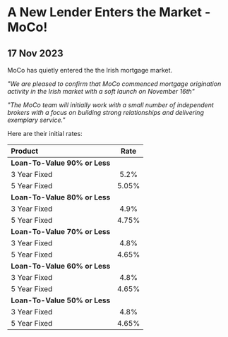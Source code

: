 # A New Lender Enters the Market - MoCo!
## 17 Nov 2023


MoCo has quietly entered the the Irish mortgage market.

_"We are pleased to confirm that MoCo commenced mortgage origination activity in the Irish market with a soft launch on November 16th"_

_"The MoCo team will initially work with a small number of independent brokers with a focus on building strong relationships and delivering exemplary service."_

Here are their initial rates:

| Product | Rate |
| :--- | :----: |
| **Loan-To-Value 90% or Less** | | |
| 3 Year Fixed | 5.2% |
| 5 Year Fixed | 5.05% |
| **Loan-To-Value 80% or Less** | | |
| 3 Year Fixed | 4.9% |
| 5 Year Fixed | 4.75% |
| **Loan-To-Value 70% or Less** | | |
| 3 Year Fixed | 4.8% |
| 5 Year Fixed | 4.65% |
| **Loan-To-Value 60% or Less** | | |
| 3 Year Fixed | 4.8% |
| 5 Year Fixed | 4.65% |
| **Loan-To-Value 50% or Less** | | |
| 3 Year Fixed | 4.8% |
| 5 Year Fixed | 4.65% |
